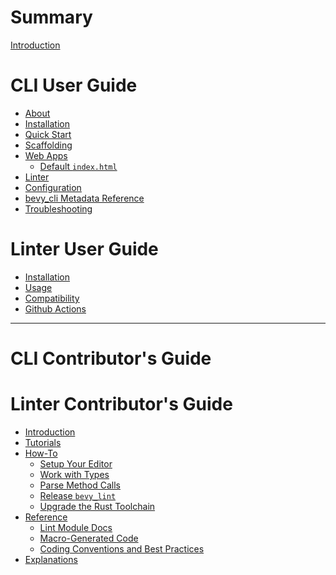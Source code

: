 # Summary

[Introduction](intro.md)

# CLI User Guide

- [About](cli/index.md)
- [Installation](cli/install.md)
- [Quick Start](cli/quick-start.md)
- [Scaffolding](cli/scaffolding.md)
- [Web Apps](cli/web.md)
    - [Default `index.html`](cli/web/default_index_html.md)
- [Linter](cli/linter.md)
- [Configuration](cli/configuration.md)
- [bevy_cli Metadata Reference](cli/metadata-reference.md)
- [Troubleshooting](cli/troubleshooting.md)

# Linter User Guide

- [Installation]()
- [Usage]()
- [Compatibility]()
- [Github Actions]()

---

# CLI Contributor's Guide

# Linter Contributor's Guide

- [Introduction]()
- [Tutorials]()
- [How-To]()
    - [Setup Your Editor]()
    - [Work with Types]()
    - [Parse Method Calls]()
    - [Release `bevy_lint`]()
    - [Upgrade the Rust Toolchain]()
- [Reference]()
    - [Lint Module Docs]()
    - [Macro-Generated Code]()
    - [Coding Conventions and Best Practices]()
- [Explanations]()
